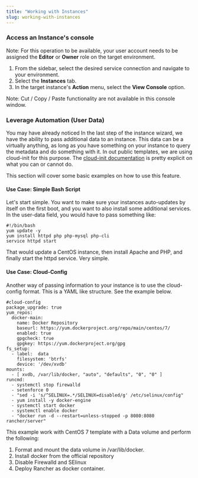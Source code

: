 ```yaml
---
title: "Working with Instances"
slug: working-with-instances
---
```


<!-- Slight modifications to import from CCA KB -->

### Access an Instance's console
Note: For this operation to be available, your user account needs to be assigned the **Editor** or **Owner** role on the target environment.

1. From the sidebar, select the desired service connection and navigate to your environment.
1. Select the **Instances** tab.
1. In the target instance's **Action** menu, select the **View Console** option.

Note: Cut / Copy / Paste functionality are not available in this console window.

### Leverage Automation (User Data)
You may have already noticed In the last step of the instance wizard, we have the ability to pass additional data to an instance. This data can be a virtually anything, as long as you have something on your instance to query the metadata and do something with it. In out public templates, we are using cloud-init for this purpose. The [cloud-init documentation](https://cloudinit.readthedocs.org/en/latest/) is pretty explicit on what you can or cannot do.

This section will cover some basic examples on how to use this feature.

#### Use Case: Simple Bash Script
Let's start simple. You want to make sure your instances auto-updates by itself on the first boot, and you want to also install some additional services. In the user-data field, you would have to pass something like:

```
#!/bin/bash
yum update -y
yum install httpd php php-mysql php-cli
service httpd start
```

That would update a CentOS instance, then install Apache and PHP, and finally start the httpd service. Very simple.

#### Use Case: Cloud-Config
Another way of passing information to your instance is to use the cloud-config format. This is a YAML like structure. See the example below.

```
#cloud-config
package_upgrade: true
yum_repos:
  docker-main:
    name: Docker Repository
    baseurl: https://yum.dockerproject.org/repo/main/centos/7/
    enabled: true
    gpgcheck: true
    gpgkey: https://yum.dockerproject.org/gpg
fs_setup:
  - label:  data
    filesystem: 'btrfs'
    device: '/dev/xvdb'
mounts:
  - [ xvdb, /var/lib/docker, "auto", "defaults", "0", "0" ]
runcmd:
  - systemctl stop firewalld
  - setenforce 0
  - "sed -i 's/^SELINUX=.*/SELINUX=disabled/g' /etc/selinux/config"
  - yum install -y docker-engine
  - systemctl start docker
  - systemctl enable docker
  - "docker run -d --restart=unless-stopped -p 8080:8080 rancher/server"
```

This example work with CentOS 7 template with a Data volume and perform the following:

1. Format and mount the data volume in /var/lib/docker.
1. Install docker from the official repository
1. Disable Firewalld and SElinux
1. Deploy Rancher as docker container.
